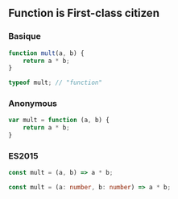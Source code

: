 
## Function is First-class citizen

### Basique

```javascript
function mult(a, b) {
    return a * b;
}
```

```javascript
typeof mult; // "function"
```

### Anonymous

```javascript
var mult = function (a, b) {
    return a * b;
}
```

### ES2015

```javascript
const mult = (a, b) => a * b;
```

```typescript
const mult = (a: number, b: number) => a * b;
```

